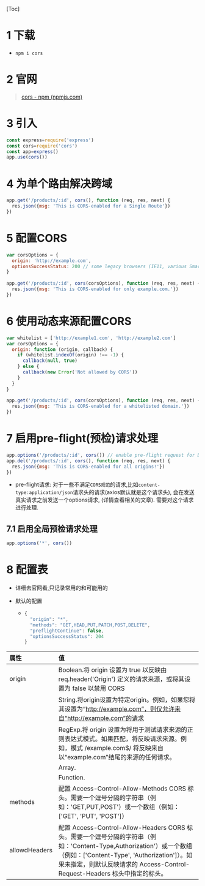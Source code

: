 [Toc]

# 1 下载

- `npm i cors`

# 2 官网

> [cors - npm (npmjs.com)](https://www.npmjs.com/package/cors)

# 3 引入

```js
const express=require('express')
const cors=require('cors')
const app=express()
app.use(cors())
```

# 4 为单个路由解决跨域

```js
app.get('/products/:id', cors(), function (req, res, next) {
  res.json({msg: 'This is CORS-enabled for a Single Route'})
})
```

# 5 配置CORS

```js
var corsOptions = {
  origin: 'http://example.com',
  optionsSuccessStatus: 200 // some legacy browsers (IE11, various SmartTVs) choke on 204
}
 
app.get('/products/:id', cors(corsOptions), function (req, res, next) {
  res.json({msg: 'This is CORS-enabled for only example.com.'})
})
```

# 6 使用动态来源配置CORS

```js
var whitelist = ['http://example1.com', 'http://example2.com']
var corsOptions = {
  origin: function (origin, callback) {
    if (whitelist.indexOf(origin) !== -1) {
      callback(null, true)
    } else {
      callback(new Error('Not allowed by CORS'))
    }
  }
}
 
app.get('/products/:id', cors(corsOptions), function (req, res, next) {
  res.json({msg: 'This is CORS-enabled for a whitelisted domain.'})
})
```

# 7 启用pre-flight(预检)请求处理

```js
app.options('/products/:id', cors()) // enable pre-flight request for DELETE request
app.del('/products/:id', cors(), function (req, res, next) {
  res.json({msg: 'This is CORS-enabled for all origins!'})
})
```

- pre-flight请求: 对于一些不满足`CORS规范`的请求,比如`content-type:application/json`请求头的请求(axios默认就是这个请求头), 会在发送真实请求之前发送一个options请求, (详情查看相关的文章). 需要对这个请求进行处理.

## 7.1 启用全局预检请求处理

```js
app.options('*', cors())
```



# 8 配置表

- 详细去官网看,只记录常用的和可能用的

- 默认的配置

  - ```js
    {
      "origin": "*",
      "methods": "GET,HEAD,PUT,PATCH,POST,DELETE",
      "preflightContinue": false,
      "optionsSuccessStatus": 204
    }
    ```

| 属性          | 值                                                           |
| :------------ | :----------------------------------------------------------- |
| origin        | Boolean.将 origin 设置为 true 以反映由 req.header('Origin') 定义的请求来源，或将其设置为 false 以禁用 CORS |
|               | String.将origin设置为特定origin。例如，如果您将其设置为“http://example.com”，则仅允许来自“http://example.com”的请求 |
|               | RegExp.将 origin 设置为将用于测试请求来源的正则表达式模式。如果匹配，将反映请求来源。例如，模式 /example\.com$/ 将反映来自以“example.com”结尾的来源的任何请求。 |
|               | Array.                                                       |
|               | Function.                                                    |
| methods       | 配置 Access-Control-Allow-Methods CORS 标头。需要一个逗号分隔的字符串（例如：'GET,PUT,POST'）或一个数组（例如：['GET', 'PUT', 'POST']） |
| allowdHeaders | 配置 Access-Control-Allow-Headers CORS 标头。需要一个逗号分隔的字符串（例如：'Content-Type,Authorization'）或一个数组（例如：['Content-Type', 'Authorization']）。如果未指定，则默认反映请求的 Access-Control-Request-Headers 标头中指定的标头。 |

